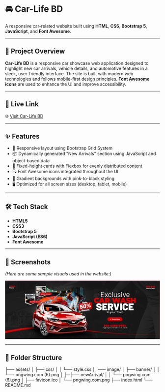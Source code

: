 # 🚘 Car-Life BD

A responsive car-related website built using **HTML**, **CSS**, **Bootstrap 5**, **JavaScript**, and **Font Awesome**.

---

## 🔧 Project Overview

**Car-Life BD** is a responsive car showcase web application designed to highlight new car arrivals, vehicle details, and automotive features in a sleek, user-friendly interface. The site is built with modern web technologies and follows mobile-first design principles. **Font Awesome icons** are used to enhance the UI and improve accessibility.

---

## 🔗 Live Link

🌐 [Visit Car-Life BD](https://your-live-site-link.com)

> 

---

## ✨ Features

- 🚗 Responsive layout using Bootstrap Grid System
- 📦 Dynamically generated "New Arrivals" section using JavaScript and object-based data
- 🎨 Fixed-height cards with Flexbox for evenly distributed content
- 🔍 Font Awesome icons integrated throughout the UI
- 🌈 Gradient backgrounds with pink-to-black styling
- 🖥️ Optimized for all screen sizes (desktop, tablet, mobile)

---

## 🛠️ Tech Stack

- **HTML5**
- **CSS3**
- **Bootstrap 5**
- **JavaScript (ES6)**
- **Font Awesome**

---

## 📸 Screenshots

*(Here are some sample visuals used in the website:)*

![Banner 1](assets/image/banner/e7dac912-9e2b-4c78-9df8-b2922a67335e.jpg)

---

## 📁 Folder Structure

├── assets/
│ ├── css/
│ │ └── style.css
│ └── image/
│ ├── banner/
│ │ └── pngwing.com (6).png
│ ├─├── newArrival/
│ │ └── pngwing.com (6).png
│ ├── favicon.ico
│ └── pngwing.com.png
├── index.html
└── README.md